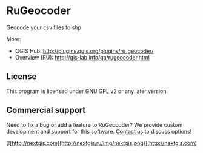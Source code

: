 RuGeocoder
==========

Geocode your csv files to shp

More:
* QGIS Hub: http://plugins.qgis.org/plugins/ru_geocoder/
* Overview (RU): http://gis-lab.info/qa/rugeocoder.html

License
-------------
This program is licensed under GNU GPL v2 or any later version

Commercial support
----------
Need to fix a bug or add a feature to RuGeocoder? We provide custom development and support for this software. [Contact us](http://nextgis.ru/en/contact/) to discuss options!

[![http://nextgis.com](http://nextgis.ru/img/nextgis.png)](http://nextgis.com)
